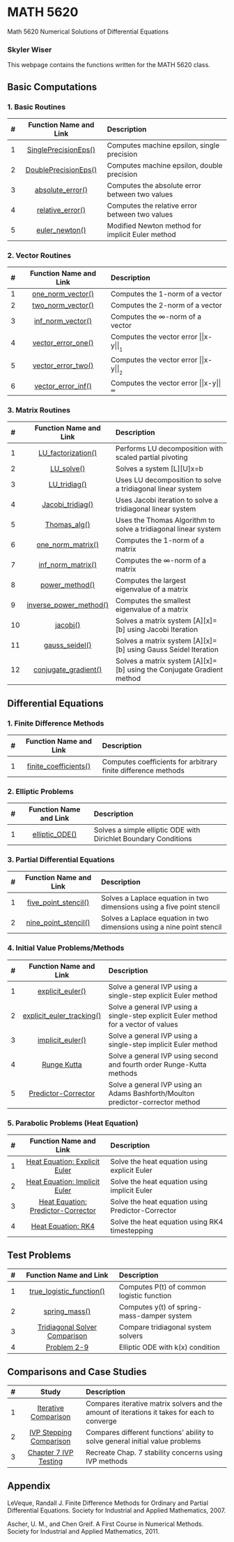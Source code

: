 # MATH 5620
Math 5620 Numerical Solutions of Differential Equations
### Skyler Wiser

This webpage contains the functions written for the MATH 5620 class.

## Basic Computations

### 1. Basic Routines

| # | Function Name and Link | Description |
| :--- | :---: | :--- |
| 1 | [SinglePrecisionEps()](https://swiser.github.io/MATH5620/HW1/SinglePrecisionEps) | Computes machine epsilon, single precision |
| 2 | [DoublePrecisionEps()](https://swiser.github.io/MATH5620/HW1/DoublePrecisionEps) | Computes machine epsilon, double precision |
| 3 | [absolute_error()](https://swiser.github.io/MATH5620/HW1/absolute_error) | Computes the absolute error between two values |
| 4 | [relative_error()](https://swiser.github.io/MATH5620/HW1/relative_error) | Computes the relative error between two values |
| 5 | [euler_newton()](https://swiser.github.io/MATH5620/HW5/euler_newton) | Modified Newton method for implicit Euler method |


### 2. Vector Routines

| # | Function Name and Link | Description |
| :--- | :---: | :--- |
| 1 | [one_norm_vector()](https://swiser.github.io/MATH5620/HW2/one_norm_vector) | Computes the 1-norm of a vector |
| 2 | [two_norm_vector()](https://swiser.github.io/MATH5620/HW2/two_norm_vector) | Computes the 2-norm of a vector |
| 3 | [inf_norm_vector()](https://swiser.github.io/MATH5620/HW2/inf_norm_vector) | Computes the ∞-norm of a vector |
| 4 | [vector_error_one()](https://swiser.github.io/MATH5620/HW2/vector_error_one) | Computes the vector error \|\|x-y\|\|<sub><sub>1</sub></sub> |
| 5 | [vector_error_two()](https://swiser.github.io/MATH5620/HW2/vector_error_two) | Computes the vector error \|\|x-y\|\|<sub><sub>2</sub></sub> |
| 6 | [vector_error_inf()](https://swiser.github.io/MATH5620/HW2/vector_error_inf) | Computes the vector error \|\|x-y\|\|<sub><sub>∞</sub></sub> |

### 3. Matrix Routines

| # | Function Name and Link | Description |
| :--- | :---: | :--- |
| 1 | [LU_factorization()](https://swiser.github.io/MATH5620/HW2/LU_factorization) | Performs LU decomposition with scaled partial pivoting |
| 2 | [LU_solve()](https://swiser.github.io/MATH5620/HW2/LU_solve) | Solves a system [L][U]x=b |
| 3 | [LU_tridiag()](https://swiser.github.io/MATH5620/HW2/LU_tridiag) | Uses LU decomposition to solve a tridiagonal linear system |
| 4 | [Jacobi_tridiag()](https://swiser.github.io/MATH5620/HW2/Jacobi_tridiag) | Uses Jacobi iteration to solve a tridiagonal linear system |
| 5 | [Thomas_alg()](https://swiser.github.io/MATH5620/HW2/Thomas_alg) | Uses the Thomas Algorithm to solve a tridiagonal linear system |
| 6 | [one_norm_matrix()](https://swiser.github.io/MATH5620/HW3/one_norm_matrix) | Computes the 1-norm of a matrix |
| 7 | [inf_norm_matrix()](https://swiser.github.io/MATH5620/HW3/inf_norm_matrix) | Computes the ∞-norm of a matrix |
| 8 | [power_method()](https://swiser.github.io/MATH5620/HW3/power_method) | Computes the largest eigenvalue of a matrix |
| 9 | [inverse_power_method()](https://swiser.github.io/MATH5620/HW3/inverse_power_method) | Computes the smallest eigenvalue of a matrix |
| 10 | [jacobi()](https://swiser.github.io/MATH5620/HW4/jacobi) | Solves a matrix system [A][x]=[b] using Jacobi Iteration |
| 11 | [gauss_seidel()](https://swiser.github.io/MATH5620/HW4/gauss_seidel) | Solves a matrix system [A][x]=[b] using Gauss Seidel Iteration |
| 12 | [conjugate_gradient()](https://swiser.github.io/MATH5620/HW4/conjugate_gradient) | Solves a matrix system [A][x]=[b] using the Conjugate Gradient method |


## Differential Equations

### 1. Finite Difference Methods

| # | Function Name and Link | Description |
| :--- | :---: | :--- |
| 1 | [finite_coefficients()](https://swiser.github.io/MATH5620/HW2/finite_coefficients) | Computes coefficients for arbitrary finite difference methods |

### 2. Elliptic Problems

| # | Function Name and Link | Description |
| :--- | :---: | :--- |
| 1 | [elliptic_ODE()](https://swiser.github.io/MATH5620/HW2/elliptic_ODE) | Solves a simple elliptic ODE with Dirichlet Boundary Conditions |

### 3. Partial Differential Equations

| # | Function Name and Link | Description |
| :--- | :---: | :--- |
| 1 | [five_point_stencil()](https://swiser.github.io/MATH5620/HW3/five_point_stencil) | Solves a Laplace equation in two dimensions using a five point stencil |
| 2 | [nine_point_stencil()](https://swiser.github.io/MATH5620/HW3/nine_point_stencil) | Solves a Laplace equation in two dimensions using a nine point stencil |

### 4. Initial Value Problems/Methods

| # | Function Name and Link | Description |
| :--- | :---: | :--- |
| 1 | [explicit_euler()](https://swiser.github.io/MATH5620/HW4/explicit_euler) | Solve a general IVP using a single-step explicit Euler method |
| 2 | [explicit_euler_tracking()](https://swiser.github.io/MATH5620/HW4/explicit_euler_tracking) | Solve a general IVP using a single-step explicit Euler method for a vector of values |
| 3 | [implicit_euler()](https://swiser.github.io/MATH5620/HW5/implicit_euler) | Solve a general IVP using a single-step implicit Euler method |
| 4 | [Runge Kutta](https://swiser.github.io/MATH5620/HW5/runge_kutta) | Solve a general IVP using second and fourth order Runge-Kutta methods |
| 5 | [Predictor-Corrector](https://swiser.github.io/MATH5620/HW5/predictor_corrector) | Solve a general IVP using an Adams Bashforth/Moulton predictor-corrector method |

### 5. Parabolic Problems (Heat Equation)

| # | Function Name and Link | Description |
| :--- | :---: | :--- |
| 1 | [Heat Equation: Explicit Euler](https://swiser.github.io/MATH5620/HW6/HE_explicit) | Solve the heat equation using explicit Euler |
| 2 | [Heat Equation: Implicit Euler](https://swiser.github.io/MATH5620/HW6/HE_implicit) | Solve the heat equation using implicit Euler |
| 3 | [Heat Equation: Predictor-Corrector](https://swiser.github.io/MATH5620/HW6/HE_predictor_corrector) | Solve the heat equation using Predictor-Corrector |
| 4 | [Heat Equation: RK4](https://swiser.github.io/MATH5620/HW6/HE_RK4) | Solve the heat equation using RK4 timestepping |


## Test Problems

| # | Function Name and Link | Description |
| :--- | :---: | :--- |
| 1 | [true_logistic_function()](https://swiser.github.io/MATH5620/HW1/true_logistic_function) | Computes P(t) of common logistic function |
| 2 | [spring_mass()](https://swiser.github.io/MATH5620/HW1/spring_mass) | Computes y(t) of spring-mass-damper system |
| 3 | [Tridiagonal Solver Comparison](https://swiser.github.io/MATH5620/HW2/tri_solvers) | Compare tridiagonal system solvers |
| 4 | [Problem 2-9](https://swiser.github.io/MATH5620/HW2/Problem_9) | Elliptic ODE with k(x) condition |




## Comparisons and Case Studies

| # | Study | Description |
| :--- | :---: | :--- |
| 1 | [Iterative Comparison](https://swiser.github.io/MATH5620/HW4/iterative_comparison) | Compares iterative matrix solvers and the amount of iterations it takes for each to converge |
| 2 | [IVP Stepping Comparison](https://swiser.github.io/MATH5620/HW5/stepping_methods) | Compares different functions' ability to solve general initial value problems |
| 3 | [Chapter 7 IVP Testing](https://swiser.github.io/MATH5620/HW6/HW_6_comparison) | Recreate Chap. 7 stability concerns using IVP methods |



## Appendix

LeVeque, Randall J. Finite Difference Methods for Ordinary and Partial Differential Equations. Society for Industrial and Applied Mathematics, 2007.

Ascher, U. M., and Chen Greif. A First Course in Numerical Methods. Society for Industrial and Applied Mathematics, 2011.



